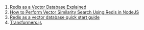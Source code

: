 



1. [Redis as a Vector Database Explained](https://youtu.be/xhLXZ0Hqudk)
3. [How to Perform Vector Similarity Search Using Redis in NodeJS](https://redis.io/learn/howtos/solutions/vector/getting-started-vector)
3. [Redis as a vector database quick start guide](https://redis.io/docs/latest/develop/get-started/vector-database/)
4. [Transformers.js](https://github.com/huggingface/transformers.js?tab=readme-ov-file#readme)


